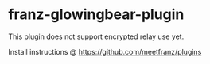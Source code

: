 # franz-glowingbear-plugin

This plugin does not support encrypted relay use yet.

Install instructions @ https://github.com/meetfranz/plugins
